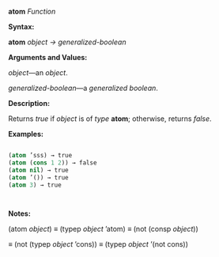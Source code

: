 **atom** *Function* 



**Syntax:** 



**atom** *object → generalized-boolean* 



**Arguments and Values:** 



*object*—an *object*. 



*generalized-boolean*—a *generalized boolean*. 



**Description:** 



Returns *true* if *object* is of *type* **atom**; otherwise, returns *false*. 



**Examples:**
```lisp

(atom ’sss) → true 
(atom (cons 1 2)) → false 
(atom nil) → true 
(atom ’()) → true 
(atom 3) → true 




```
**Notes:** 



(atom *object*) *≡* (typep *object* ’atom) *≡* (not (consp *object*)) 



*≡* (not (typep *object* ’cons)) *≡* (typep *object* ’(not cons)) 




